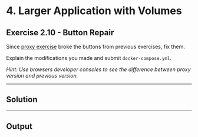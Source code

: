 # 4. Larger Application with Volumes

## Exercise 2.10 - Button Repair

Since [proxy exercise](../ex2.8) broke the buttons from previous exercises, fix them.

Explain the modifications you made and submit `docker-compose.yml`.

*Hint: Use browsers developer consoles to see the difference between proxy version and previous version.*

---

## Solution


---

## Output